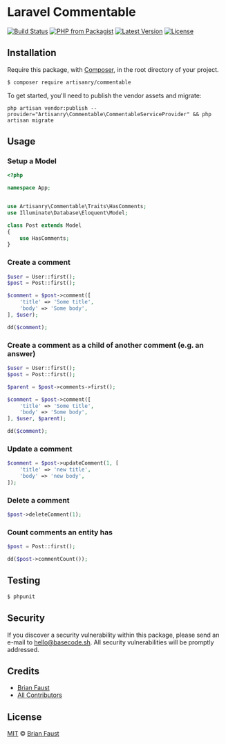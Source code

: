 # Laravel Commentable

[![Build Status](https://img.shields.io/travis/artisanry/Commentable/master.svg?style=flat-square)](https://travis-ci.org/artisanry/Commentable)
[![PHP from Packagist](https://img.shields.io/packagist/php-v/artisanry/commentable.svg?style=flat-square)]()
[![Latest Version](https://img.shields.io/github/release/artisanry/Commentable.svg?style=flat-square)](https://github.com/artisanry/Commentable/releases)
[![License](https://img.shields.io/packagist/l/artisanry/Commentable.svg?style=flat-square)](https://packagist.org/packages/artisanry/Commentable)

## Installation

Require this package, with [Composer](https://getcomposer.org/), in the root directory of your project.

``` bash
$ composer require artisanry/commentable
```

To get started, you'll need to publish the vendor assets and migrate:

```
php artisan vendor:publish --provider="Artisanry\Commentable\CommentableServiceProvider" && php artisan migrate
```

## Usage


### Setup a Model
``` php
<?php

namespace App;


use Artisanry\Commentable\Traits\HasComments;
use Illuminate\Database\Eloquent\Model;

class Post extends Model
{
    use HasComments;
}
```

### Create a comment
``` php
$user = User::first();
$post = Post::first();

$comment = $post->comment([
    'title' => 'Some title',
    'body' => 'Some body',
], $user);

dd($comment);
```

### Create a comment as a child of another comment (e.g. an answer)
``` php
$user = User::first();
$post = Post::first();

$parent = $post->comments->first();

$comment = $post->comment([
    'title' => 'Some title',
    'body' => 'Some body',
], $user, $parent);

dd($comment);
```

### Update a comment
``` php
$comment = $post->updateComment(1, [
    'title' => 'new title',
    'body' => 'new body',
]);
```

### Delete a comment
``` php
$post->deleteComment(1);
```

### Count comments an entity has
``` php
$post = Post::first();

dd($post->commentCount());
```

## Testing

``` bash
$ phpunit
```

## Security

If you discover a security vulnerability within this package, please send an e-mail to hello@basecode.sh. All security vulnerabilities will be promptly addressed.

## Credits

- [Brian Faust](https://github.com/faustbrian)
- [All Contributors](../../contributors)

## License

[MIT](LICENSE) © [Brian Faust](https://basecode.sh)

